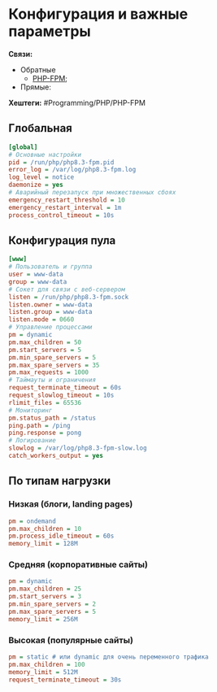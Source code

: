 
# Конфигурация и важные параметры

**Связи:**
- Обратные
	- [PHP-FPM](php-fpm);
- Прямые:
	

**Хештеги:** #Programming/PHP/PHP-FPM

## Глобальная

```ini
[global]
# Основные настройки
pid = /run/php/php8.3-fpm.pid
error_log = /var/log/php8.3-fpm.log
log_level = notice
daemonize = yes
# Аварийный перезапуск при множественных сбоях
emergency_restart_threshold = 10
emergency_restart_interval = 1m
process_control_timeout = 10s
```

## Конфигурация пула

```ini
[www]
# Пользователь и группа
user = www-data
group = www-data
# Сокет для связи с веб-сервером
listen = /run/php/php8.3-fpm.sock
listen.owner = www-data
listen.group = www-data
listen.mode = 0660
# Управление процессами
pm = dynamic
pm.max_children = 50
pm.start_servers = 5
pm.min_spare_servers = 5
pm.max_spare_servers = 35
pm.max_requests = 1000
# Таймауты и ограничения
request_terminate_timeout = 60s
request_slowlog_timeout = 10s
rlimit_files = 65536
# Мониторинг
pm.status_path = /status
ping.path = /ping
ping.response = pong
# Логирование
slowlog = /var/log/php8.3-fpm-slow.log
catch_workers_output = yes
```

## По типам нагрузки

### Низкая (блоги, landing pages)

```ini
pm = ondemand
pm.max_children = 10
pm.process_idle_timeout = 60s
memory_limit = 128M
```

### Средняя (корпоративные сайты)

```ini
pm = dynamic
pm.max_children = 25
pm.start_servers = 3
pm.min_spare_servers = 2
pm.max_spare_servers = 5
memory_limit = 256M
```

### Высокая (популярные сайты)

```ini
pm = static # или dynamic для очень переменного трафика
pm.max_children = 100
memory_limit = 512M
request_terminate_timeout = 30s
```
